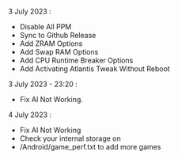 3 July 2023 :
- Disable All PPM
- Sync to Github Release
- Add ZRAM Options
- Add Swap RAM Options
- Add CPU Runtime Breaker Options
- Add Activating Atlantis Tweak Without Reboot

  
3 July 2023 - 23:20 :
- Fix AI Not Working.


4 July 2023 :
- Fix AI Not Working
- Check your internal storage on
- /Android/game_perf.txt to add more games
